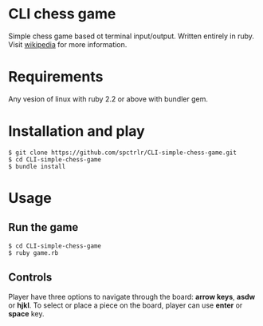 # CLI chess game
Simple chess game based ot terminal input/output. Written entirely in ruby. Visit [wikipedia](https://en.wikipedia.org/wiki/Chess) for more information.

# Requirements
Any vesion of linux with ruby 2.2 or above with bundler gem.

# Installation and play
`$ git clone https://github.com/spctrlr/CLI-simple-chess-game.git`<br>
`$ cd CLI-simple-chess-game`<br>
`$ bundle install`<br>

# Usage
## Run the game
`$ cd CLI-simple-chess-game`<br>
`$ ruby game.rb`<br>

## Controls
Player have three options to navigate through the board: **arrow keys**, **asdw** or **hjkl**. To select or place a piece on the board, player can use **enter** or **space** key.
